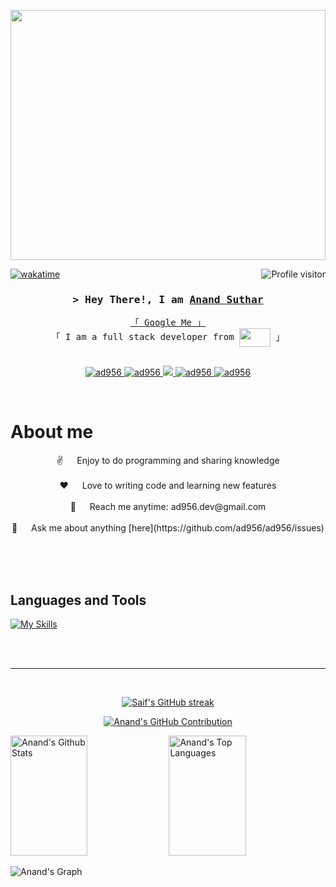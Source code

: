 <p align="center">
  <a href="https://github.com/ad956"><img height="400px" width="100%" src="https://user-images.githubusercontent.com/74038190/225813708-98b745f2-7d22-48cf-9150-083f1b00d6c9.gif"></a>
</p>

<a href="https://komarev.com/ghpvc/?username=ad956">
  <img align="right" src="https://komarev.com/ghpvc/?username=ad956&label=Visitors&color=0e75b6&style=flat" alt="Profile visitor" />
</a>

[![wakatime](https://wakatime.com/badge/user/eebb3dd8-d9b2-40de-9b88-6fd6cac99dbc.svg)](https://wakatime.com/@eebb3dd8-d9b2-40de-9b88-6fd6cac99dbc)

<!-- Intro  -->
<h3 align="center">
        <samp>&gt; Hey There!, I am
                <b><a target="_blank" href="https://ad956.com">Anand Suthar</a></b>
        </samp>
</h3>

<p align="center"> 
  <samp>
    <a href="https://www.google.com/search?q=Anand+Suthar">「 Google Me 」</a>
    <br>
    「 I am a full stack developer from <b><img align="center" src="https://www.freepnglogos.com/uploads/indian-flag-png/indian-flag-india-day-background-png-image-download-5.png" height="30" width="50" /> </b> 」
    <br>
    <br>
  </samp>
</p>

<p align="center">
 <a href="https://github.com/ad956" target="blank">
  <img src="https://img.shields.io/badge/Website-DC143C?style=for-the-badge&logo=medium&logoColor=white" alt="ad956" />
 </a>
 <a href="https://www.linkedin.com/in/anand-suthar-72133b208/om/in/al-siam" target="_blank">
  <img src="https://img.shields.io/badge/LinkedIn-0077B5?style=for-the-badge&logo=linkedin&logoColor=white" alt="ad956"/>
 </a>

 <a href="https://twitter.com/_ad956" target="_blank">
  <img src="https://img.shields.io/badge/Twitter-1DA1F2?style=for-the-badge&logo=twitter&logoColor=white" />
 </a>
 <a href="https://instagram.com/_anu_956" target="_blank">
  <img src="https://img.shields.io/badge/Instagram-fe4164?style=for-the-badge&logo=instagram&logoColor=white" alt="ad956" />
 </a> 
 <a href="https://www.facebook.com/ad956/" target="_blank">
  <img src="https://img.shields.io/badge/Facebook-20BEFF?&style=for-the-badge&logo=facebook&logoColor=white" alt="ad956"  />
  </a> 
</p>
<br />

<!-- About Section -->

# About me

<div align="center">
<p>
 ✌️ &emsp; Enjoy to do programming and sharing knowledge <br/><br/>
 ❤️ &emsp; Love to writing code and learning new features<br/><br/>
 📧 &emsp; Reach me anytime: ad956.dev@gmail.com<br/><br/>
 💬 &emsp; Ask me about anything [here](https://github.com/ad956/ad956/issues)
</p>
</div>

<br/>
<br/>
<br/>

## Languages and Tools

[![My Skills](https://skillicons.dev/icons?i=mongodb,expressjs,react,nodejs,nestjs,tailwind,redux,js,ts,flutter,dart,mysql,git,androidstudio,docker,googlecloud,firebase,redis,graphql,linux,nginx,github,cpp&perline=15&theme=dark)](https://skillicons.dev#gh-dark-mode-only)

<br/>
<br/>
<hr/>
<br/>

<p align="center">
  <a href="https://github.com/ad956">
    <img src="https://github-readme-streak-stats.herokuapp.com/?user=ad956&theme=radical&border=7F3FBF&background=0D1117" alt="Saif's GitHub streak"/>
  </a>
</p>

<p align="center">
  <a href="https://github.com/ad956">
    <img src="https://github-profile-summary-cards.vercel.app/api/cards/profile-details?username=ad956&theme=radical" alt="Anand's GitHub Contribution"/>
  </a>
</p>

<a> 
    <a href="https://github.com/ad956"><img alt="Anand's Github Stats" src="https://denvercoder1-github-readme-stats.vercel.app/api?username=ad956&show_icons=true&count_private=true&theme=react&border_color=7F3FBF&bg_color=0D1117&title_color=F85D7F&icon_color=F8D866" height="192px" width="49.5%"/></a>
  <a href="https://github.com/ad956"><img alt="Anand's Top Languages" src="https://denvercoder1-github-readme-stats.vercel.app/api/top-langs/?username=ad956&langs_count=8&layout=compact&theme=react&border_color=7F3FBF&bg_color=0D1117&title_color=F85D7F&icon_color=F8D866" height="192px" width="49.5%"/></a>
  <br/>
</a>

![Anand's Graph](https://github-readme-activity-graph.vercel.app/graph?username=ad956&custom_title=Anand%20Suthar's%20GitHub%20Activity%20Graph&bg_color=0D1117&color=7F3FBF&line=7F3FBF&point=7F3FBF&area_color=FFFFFF&title_color=FFFFFF&area=true)
